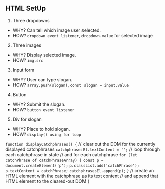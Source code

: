 ## HTML SetUp
1) Three dropdowns
  - WHY? Can tell which image user selected.
  - HOW? `dropdown event listener`, `dropdown.value` for selected image
2) Three images
  - WHY? Display selected image.
  - HOW? `img.src`
3) Input form
  - WHY? User can type slogan.
  - HOW? `array.push(slogan)`, `const slogan = input.value`
4) Button
  - WHY? Submit the slogan.
  - HOW? `button event listener`
5) Div for slogan
  - WHY? Place to hold slogan.
  - HOW? `display() using for loop`

`function displayCatchphrases() {`
    // clear out the DOM for the currently displayed catchphrases
    `catchphrasesEl.textContent = '';`
    // loop through each catchphrase in state
    // and for each catchphrase
    `for (let catchPhrase of catchPhraseArray) {`
        `const p = document.createElement('p');`
        `p.classList.add('catchPhrase');`
        `p.textContent = catchPhrase;`
        `catchphrasesEl.append(p);`
    }
    // create an HTML element with the catchphrase as its text content
    // and append that HTML element to the cleared-out DOM
}